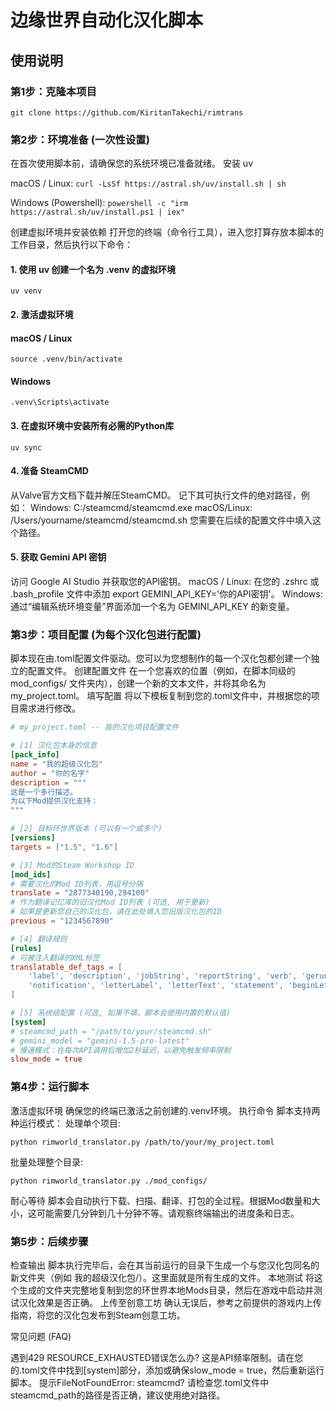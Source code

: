 # 边缘世界自动化汉化脚本

## 使用说明

### 第1步：克隆本项目

`git clone https://github.com/KiritanTakechi/rimtrans`

### 第2步：环境准备 (一次性设置)

在首次使用脚本前，请确保您的系统环境已准备就绪。
安装 uv

macOS / Linux:
`curl -LsSf https://astral.sh/uv/install.sh | sh`


Windows (Powershell):
`powershell -c "irm https://astral.sh/uv/install.ps1 | iex"`


创建虚拟环境并安装依赖
打开您的终端（命令行工具），进入您打算存放本脚本的工作目录，然后执行以下命令：

#### 1. 使用 uv 创建一个名为 .venv 的虚拟环境
`uv venv`

#### 2. 激活虚拟环境
#### macOS / Linux
`source .venv/bin/activate`
#### Windows
`.venv\Scripts\activate`

#### 3. 在虚拟环境中安装所有必需的Python库
`uv sync`

#### 4. 准备 SteamCMD
从Valve官方文档下载并解压SteamCMD。
记下其可执行文件的绝对路径，例如：
Windows: C:/steamcmd/steamcmd.exe
macOS/Linux: /Users/yourname/steamcmd/steamcmd.sh
您需要在后续的配置文件中填入这个路径。

#### 5. 获取 Gemini API 密钥
访问 Google AI Studio 并获取您的API密钥。
macOS / Linux: 在您的 .zshrc 或 .bash_profile 文件中添加 export GEMINI_API_KEY='你的API密钥'。
Windows: 通过“编辑系统环境变量”界面添加一个名为 GEMINI_API_KEY 的新变量。

### 第3步：项目配置 (为每个汉化包进行配置)

脚本现在由.toml配置文件驱动。您可以为您想制作的每一个汉化包都创建一个独立的配置文件。
创建配置文件
在一个您喜欢的位置（例如，在脚本同级的 mod_configs/ 文件夹内），创建一个新的文本文件，并将其命名为 my_project.toml。
填写配置
将以下模板复制到您的.toml文件中，并根据您的项目需求进行修改。
```toml
# my_project.toml -- 我的汉化项目配置文件

# [1] 汉化包本身的信息
[pack_info]
name = "我的超级汉化包"
author = "你的名字"
description = """
这是一个多行描述。
为以下Mod提供汉化支持：
"""

# [2] 目标环世界版本 (可以有一个或多个)
[versions]
targets = ["1.5", "1.6"]

# [3] Mod的Steam Workshop ID
[mod_ids]
# 需要汉化的Mod ID列表，用逗号分隔
translate = "2877340190,294100"
# 作为翻译记忆库的旧汉化Mod ID列表 (可选, 用于更新)
# 如果是更新您自己的汉化包，请在此处填入您旧版汉化包的ID
previous = "1234567890"

# [4] 翻译规则
[rules]
# 可被注入翻译的XML标签
translatable_def_tags = [
    'label', 'description', 'jobString', 'reportString', 'verb', 'gerund',
    'notification', 'letterLabel', 'letterText', 'statement', 'beginLetter',
]

# [5] 系统级配置 (可选, 如果不填，脚本会使用内置的默认值)
[system]
# steamcmd_path = "/path/to/your/steamcmd.sh"
# gemini_model = "gemini-1.5-pro-latest"
# 慢速模式：在每次API调用后增加2秒延迟，以避免触发频率限制
slow_mode = true
```


### 第4步：运行脚本

激活虚拟环境
确保您的终端已激活之前创建的.venv环境。
执行命令
脚本支持两种运行模式：
处理单个项目:

`python rimworld_translator.py /path/to/your/my_project.toml`

批量处理整个目录:

`python rimworld_translator.py ./mod_configs/`

耐心等待
脚本会自动执行下载、扫描、翻译、打包的全过程。根据Mod数量和大小，这可能需要几分钟到几十分钟不等。请观察终端输出的进度条和日志。

### 第5步：后续步骤

检查输出
脚本执行完毕后，会在其当前运行的目录下生成一个与您汉化包同名的新文件夹（例如 我的超级汉化包/）。这里面就是所有生成的文件。
本地测试
将这个生成的文件夹完整地复制到您的环世界本地Mods目录，然后在游戏中启动并测试汉化效果是否正确。
上传至创意工坊
确认无误后，参考之前提供的游戏内上传指南，将您的汉化包发布到Steam创意工坊。

常见问题 (FAQ)

遇到429 RESOURCE_EXHAUSTED错误怎么办?
这是API频率限制。请在您的.toml文件中找到[system]部分，添加或确保slow_mode = true，然后重新运行脚本。
提示FileNotFoundError: steamcmd?
请检查您.toml文件中steamcmd_path的路径是否正确，建议使用绝对路径。